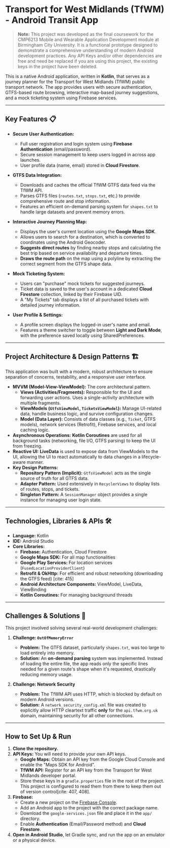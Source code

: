 # Transport for West Midlands (TfWM) - Android Transit App

> **Note:** This project was developed as the final coursework for the CMP6213 Mobile and Wearable Application Development module at Birmingham City University. It is a functional prototype designed to demonstrate a comprehensive understanding of modern Android development practices. Any API Keys and/or other dependencies are free and need be replaced if you are using this project, the existing keys in the project have been deleted.

This is a native Android application, written in **Kotlin**, that serves as a journey planner for the Transport for West Midlands (TfWM) public transport network. The app provides users with secure authentication, GTFS-based route browsing, interactive map-based journey suggestions, and a mock ticketing system using Firebase services.


---

## Key Features 📋

* **Secure User Authentication:**
    * Full user registration and login system using **Firebase Authentication** (email/password).
    * Secure session management to keep users logged in across app launches.
    * User profile data (name, email) stored in **Cloud Firestore**.

* **GTFS Data Integration:**
    * Downloads and caches the official TfWM GTFS data feed via the TfWM API.
    * Parses GTFS files (`routes.txt`, `stops.txt`, etc.) to provide comprehensive route and stop information.
    * Features an efficient on-demand parsing system for `shapes.txt` to handle large datasets and prevent memory errors.

* **Interactive Journey Planning Map:**
    * Displays the user's current location using the **Google Maps SDK**.
    * Allows users to search for a destination, which is converted to coordinates using the Android Geocoder.
    * **Suggests direct routes** by finding nearby stops and calculating the best trip based on service availability and departure times.
    * **Draws the route path** on the map using a polyline by extracting the correct segment from the GTFS shape data.

* **Mock Ticketing System:**
    * Users can "purchase" mock tickets for suggested journeys.
    * Ticket data is saved to the user's account in a dedicated **Cloud Firestore** collection, linked by their Firebase UID.
    * A "My Tickets" tab displays a list of all purchased tickets with detailed journey information.

* **User Profile & Settings:**
    * A profile screen displays the logged-in user's name and email.
    * Features a theme switcher to toggle between **Light and Dark Mode**, with the preference saved locally using SharedPreferences.

---

## Project Architecture & Design Patterns 🏗️

This application was built with a modern, robust architecture to ensure separation of concerns, testability, and a responsive user interface.

* **MVVM (Model-View-ViewModel):** The core architectural pattern.
    * **Views (Activities/Fragments):** Responsible for the UI and forwarding user actions. Uses a single-activity architecture with multiple fragments.
    * **ViewModels (`GtfsViewModel`, `TicketsViewModel`):** Manage UI-related data, handle business logic, and survive configuration changes.
    * **Model (Data Layer):** Consists of data classes (e.g., `Ticket`, GTFS models), network services (Retrofit), Firebase services, and local caching logic.
* **Asynchronous Operations:** **Kotlin Coroutines** are used for all background tasks (networking, file I/O, GTFS parsing) to keep the UI from freezing.
* **Reactive UI:** **LiveData** is used to expose data from ViewModels to the UI, allowing the UI to react automatically to data changes in a lifecycle-aware manner.
* **Key Design Patterns:**
    * **Repository Pattern (Implicit):** `GtfsViewModel` acts as the single source of truth for all GTFS data.
    * **Adapter Pattern:** Used extensively in `RecyclerViews` to display lists of routes, stops, and tickets.
    * **Singleton Pattern:** A `SessionManager` object provides a single instance for managing user login state.

---

## Technologies, Libraries & APIs 🛠️

* **Language:** Kotlin
* **IDE:** Android Studio
* **Core Libraries:**
    * **Firebase:** Authentication, Cloud Firestore 
    * **Google Maps SDK:** For all map functionalities
    * **Google Play Services:** For location services (`FusedLocationProviderClient`) 
    * **Retrofit & OkHttp:** For efficient and robust networking (downloading the GTFS feed) [cite: 415]
    * **Android Architecture Components:** ViewModel, LiveData, ViewBinding 
    * **Kotlin Coroutines:** For managing background threads 

---

## Challenges & Solutions 🧠

This project involved solving several real-world development challenges:

1.  **Challenge: `OutOfMemoryError`**
    * **Problem:** The GTFS dataset, particularly `shapes.txt`, was too large to load entirely into memory.
    * **Solution:** An **on-demand parsing** system was implemented. Instead of loading the entire file, the app reads only the specific lines needed for a given route's shape when it's requested, drastically reducing memory usage.

2.  **Challenge: Network Security**
    * **Problem:** The TfWM API uses HTTP, which is blocked by default on modern Android versions.
    * **Solution:** A `network_security_config.xml` file was created to explicitly allow HTTP cleartext traffic **only** for the `api.tfwm.org.uk` domain, maintaining security for all other connections.

---

## How to Set Up & Run

1.  **Clone the repository.**
2.  **API Keys:** You will need to provide your own API keys.
    * **Google Maps:** Obtain an API key from the Google Cloud Console and enable the "Maps SDK for Android".
    * **TfWM API:** Register for an API key from the Transport for West Midlands developer portal.
    * Store these keys in a `gradle.properties` file in the root of the project. This project is configured to read them from there to keep them out of version control[cite: 407, 408].
3.  **Firebase:**
    * Create a new project on the [Firebase Console](https://console.firebase.google.com/).
    * Add an Android app to the project with the correct package name.
    * Download the `google-services.json` file and place it in the `app/` directory.
    * Enable **Authentication** (Email/Password method) and **Cloud Firestore**.
4.  **Open in Android Studio**, let Gradle sync, and run the app on an emulator or a physical device.